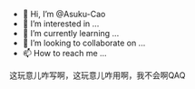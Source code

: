 - 👋 Hi, I’m @Asuku-Cao
- 👀 I’m interested in ...
- 🌱 I’m currently learning ...
- 💞️ I’m looking to collaborate on ...
- 📫 How to reach me ...

<!---
Asuku-Cao/Asuku-Cao is a ✨ special ✨ repository because its `README.md` (this file) appears on your GitHub profile.
You can click the Preview link to take a look at your changes.
--->

这玩意儿咋写啊，这玩意儿咋用啊，我不会啊QAQ
